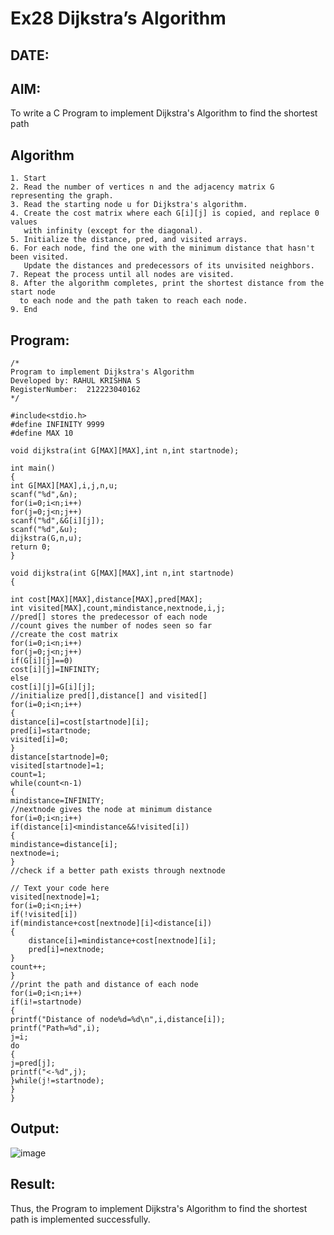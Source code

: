 # Ex28 Dijkstra’s Algorithm
## DATE:
## AIM:
To write a C Program to implement Dijkstra's Algorithm to find the shortest path

## Algorithm
```
1. Start
2. Read the number of vertices n and the adjacency matrix G representing the graph.
3. Read the starting node u for Dijkstra's algorithm.
4. Create the cost matrix where each G[i][j] is copied, and replace 0 values
   with infinity (except for the diagonal).
5. Initialize the distance, pred, and visited arrays.
6. For each node, find the one with the minimum distance that hasn't been visited.
   Update the distances and predecessors of its unvisited neighbors.
7. Repeat the process until all nodes are visited.
8. After the algorithm completes, print the shortest distance from the start node
  to each node and the path taken to reach each node.
9. End
``` 

## Program:
```
/*
Program to implement Dijkstra's Algorithm 
Developed by: RAHUL KRISHNA S
RegisterNumber:  212223040162
*/
```
```
#include<stdio.h>
#define INFINITY 9999
#define MAX 10
 
void dijkstra(int G[MAX][MAX],int n,int startnode);
 
int main()
{
int G[MAX][MAX],i,j,n,u;
scanf("%d",&n);
for(i=0;i<n;i++)
for(j=0;j<n;j++)
scanf("%d",&G[i][j]);
scanf("%d",&u);
dijkstra(G,n,u);
return 0;
}
 
void dijkstra(int G[MAX][MAX],int n,int startnode)
{
 
int cost[MAX][MAX],distance[MAX],pred[MAX];
int visited[MAX],count,mindistance,nextnode,i,j;
//pred[] stores the predecessor of each node
//count gives the number of nodes seen so far
//create the cost matrix
for(i=0;i<n;i++)
for(j=0;j<n;j++)
if(G[i][j]==0)
cost[i][j]=INFINITY;
else
cost[i][j]=G[i][j];
//initialize pred[],distance[] and visited[]
for(i=0;i<n;i++)
{
distance[i]=cost[startnode][i];
pred[i]=startnode;
visited[i]=0;
}
distance[startnode]=0;
visited[startnode]=1;
count=1;
while(count<n-1)
{
mindistance=INFINITY;
//nextnode gives the node at minimum distance
for(i=0;i<n;i++)
if(distance[i]<mindistance&&!visited[i])
{
mindistance=distance[i];
nextnode=i;
}
//check if a better path exists through nextnode

// Text your code here
visited[nextnode]=1;
for(i=0;i<n;i++)
if(!visited[i])
if(mindistance+cost[nextnode][i]<distance[i])
{
    distance[i]=mindistance+cost[nextnode][i];
    pred[i]=nextnode;
}
count++;
}
//print the path and distance of each node
for(i=0;i<n;i++)
if(i!=startnode)
{
printf("Distance of node%d=%d\n",i,distance[i]);
printf("Path=%d",i);
j=i;
do
{
j=pred[j];
printf("<-%d",j);
}while(j!=startnode);
}
}
```

## Output:
![image](https://github.com/user-attachments/assets/ff702881-758a-488b-83ad-564b083c90fd)

## Result:
Thus, the Program to implement Dijkstra's Algorithm to find the shortest path is implemented successfully.
